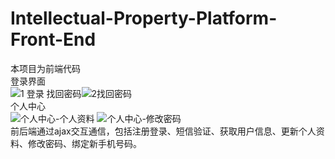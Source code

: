 # Intellectual-Property-Platform-Front-End
本项目为前端代码  
登录界面  
![1 登录](https://user-images.githubusercontent.com/59349853/155118068-276f3e46-c484-4e3b-bff1-436c6ad33585.png)
找回密码![2找回密码](https://user-images.githubusercontent.com/59349853/155118238-cd88b0ee-54e9-40fa-9554-e0ea7bd83393.png)  
个人中心  
![个人中心-个人资料](https://user-images.githubusercontent.com/59349853/155120126-b6983161-2ac3-4cbb-9139-331daafe4e68.png)
![个人中心-修改密码](https://user-images.githubusercontent.com/59349853/155120513-e4e4a5b8-73c3-4dda-9f67-59c57a61d9a0.png)  
前后端通过ajax交互通信，包括注册登录、短信验证、获取用户信息、更新个人资料、修改密码、绑定新手机号码。
